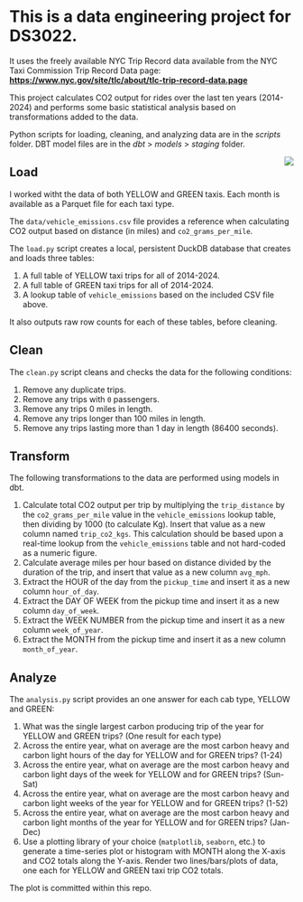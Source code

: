 # This is a data engineering project for DS3022. 

It uses the freely available NYC Trip Record data available from the NYC Taxi Commission Trip Record Data page:
**https://www.nyc.gov/site/tlc/about/tlc-trip-record-data.page**

This project calculates CO2 output for rides over the last ten years (2014-2024) and performs some basic statistical
analysis based on transformations added to the data.

Python scripts for loading, cleaning, and analyzing data are in the *scripts* folder. 
DBT model files are in the *dbt* > *models* > *staging* folder. 



<img src="https://s3.amazonaws.com/uvasds-systems/images/nyc-taxi-graphic.png" style="align:right;float:right;max-width:50%;">


## Load

I worked witht the data of both YELLOW and GREEN taxis. Each month is available as a Parquet file for each taxi type.

The `data/vehicle_emissions.csv` file provides a reference when calculating CO2 output based on distance (in miles) and `co2_grams_per_mile`.


The `load.py` script creates a local, persistent DuckDB database that creates and loads three tables:

1. A full table of YELLOW taxi trips for all of 2014-2024.
2. A full table of GREEN taxi trips for all of 2014-2024.
3. A lookup table of `vehicle_emissions` based on the included CSV file above.

It also outputs raw row counts for each of these tables, before cleaning. 


## Clean

The `clean.py` script cleans and checks the data for the following conditions:

1. Remove any duplicate trips.
2. Remove any trips with `0` passengers.
3. Remove any trips 0 miles in length.
4. Remove any trips longer than 100 miles in length.
5. Remove any trips lasting more than 1 day in length (86400 seconds).


## Transform

The following transformations to the data are performed using models in dbt.

1. Calculate total CO2 output per trip by multiplying the `trip_distance` by the `co2_grams_per_mile` value in the `vehicle_emissions` lookup table, then dividing by 1000 (to calculate Kg). Insert that value as a new column named `trip_co2_kgs`. This calculation should be based upon a real-time lookup from the `vehicle_emissions` table and not hard-coded as a numeric figure.
2. Calculate average miles per hour based on distance divided by the duration of the trip, and insert that value as a new column `avg_mph`.
3. Extract the HOUR of the day from the `pickup_time` and insert it as a new column `hour_of_day`.
4. Extract the DAY OF WEEK from the pickup time and insert it as a new column `day_of_week`.
5. Extract the WEEK NUMBER from the pickup time and insert it as a new column `week_of_year`.
6. Extract the MONTH from the pickup time and insert it as a new column `month_of_year`.


## Analyze

The `analysis.py` script provides an one answer for each cab type, YELLOW and GREEN:

1. What was the single largest carbon producing trip of the year for YELLOW and GREEN trips? (One result for each type)
2. Across the entire year, what on average are the most carbon heavy and carbon light hours of the day for YELLOW and for GREEN trips? (1-24)
3. Across the entire year, what on average are the most carbon heavy and carbon light days of the week for YELLOW and for GREEN trips? (Sun-Sat)
4. Across the entire year, what on average are the most carbon heavy and carbon light weeks of the year for YELLOW and for GREEN trips? (1-52)
5. Across the entire year, what on average are the most carbon heavy and carbon light months of the year for YELLOW and for GREEN trips? (Jan-Dec)
6. Use a plotting library of your choice (`matplotlib`, `seaborn`, etc.) to generate a time-series plot or histogram with MONTH
along the X-axis and CO2 totals along the Y-axis. Render two lines/bars/plots of data, one each for YELLOW and GREEN taxi trip CO2 totals.

The plot is committed within this repo.


